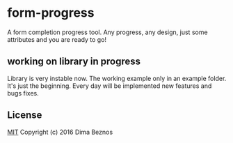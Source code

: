 # form-progress
A form completion progress tool. Any progress, any design, just some attributes and you are ready to go!

## working on library in progress
Library is very instable now. The working example only in an example folder.
It's just the beginning. Every day will be implemented new features and bugs fixes.

## License
[MIT](https://www.tldrlegal.com/l/mit) Copyright (c) 2016 Dima Beznos
